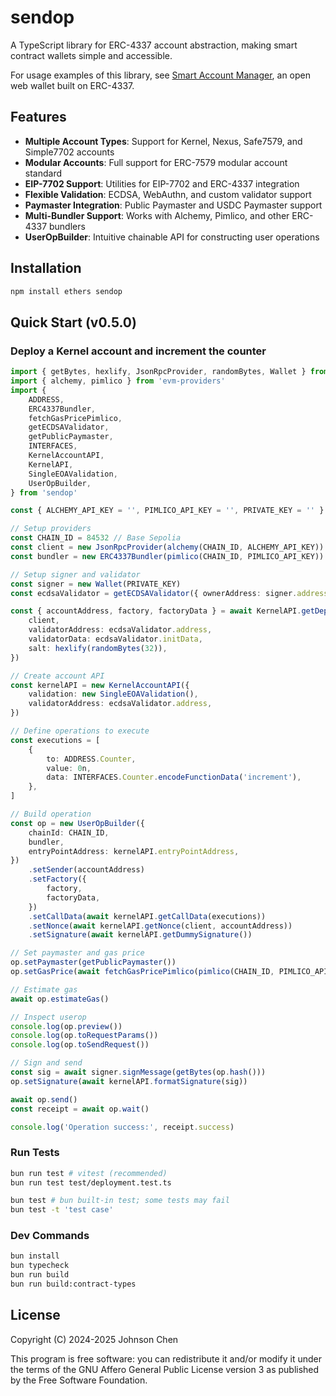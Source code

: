 # sendop

A TypeScript library for ERC-4337 account abstraction, making smart contract wallets simple and accessible.

For usage examples of this library, see [Smart Account Manager](https://github.com/ethaccount/SAManager), an open web wallet built on ERC-4337.

## Features

- **Multiple Account Types**: Support for Kernel, Nexus, Safe7579, and Simple7702 accounts
- **Modular Accounts**: Full support for ERC-7579 modular account standard
- **EIP-7702 Support**: Utilities for EIP-7702 and ERC-4337 integration
- **Flexible Validation**: ECDSA, WebAuthn, and custom validator support
- **Paymaster Integration**: Public Paymaster and USDC Paymaster support
- **Multi-Bundler Support**: Works with Alchemy, Pimlico, and other ERC-4337 bundlers
- **UserOpBuilder**: Intuitive chainable API for constructing user operations

## Installation

```sh
npm install ethers sendop
```

## Quick Start (v0.5.0)

### Deploy a Kernel account and increment the counter

```ts
import { getBytes, hexlify, JsonRpcProvider, randomBytes, Wallet } from 'ethers'
import { alchemy, pimlico } from 'evm-providers'
import {
	ADDRESS,
	ERC4337Bundler,
	fetchGasPricePimlico,
	getECDSAValidator,
	getPublicPaymaster,
	INTERFACES,
	KernelAccountAPI,
	KernelAPI,
	SingleEOAValidation,
	UserOpBuilder,
} from 'sendop'

const { ALCHEMY_API_KEY = '', PIMLICO_API_KEY = '', PRIVATE_KEY = '' } = process.env

// Setup providers
const CHAIN_ID = 84532 // Base Sepolia
const client = new JsonRpcProvider(alchemy(CHAIN_ID, ALCHEMY_API_KEY))
const bundler = new ERC4337Bundler(pimlico(CHAIN_ID, PIMLICO_API_KEY))

// Setup signer and validator
const signer = new Wallet(PRIVATE_KEY)
const ecdsaValidator = getECDSAValidator({ ownerAddress: signer.address })

const { accountAddress, factory, factoryData } = await KernelAPI.getDeployment({
	client,
	validatorAddress: ecdsaValidator.address,
	validatorData: ecdsaValidator.initData,
	salt: hexlify(randomBytes(32)),
})

// Create account API
const kernelAPI = new KernelAccountAPI({
	validation: new SingleEOAValidation(),
	validatorAddress: ecdsaValidator.address,
})

// Define operations to execute
const executions = [
	{
		to: ADDRESS.Counter,
		value: 0n,
		data: INTERFACES.Counter.encodeFunctionData('increment'),
	},
]

// Build operation
const op = new UserOpBuilder({
	chainId: CHAIN_ID,
	bundler,
	entryPointAddress: kernelAPI.entryPointAddress,
})
	.setSender(accountAddress)
	.setFactory({
		factory,
		factoryData,
	})
	.setCallData(await kernelAPI.getCallData(executions))
	.setNonce(await kernelAPI.getNonce(client, accountAddress))
	.setSignature(await kernelAPI.getDummySignature())

// Set paymaster and gas price
op.setPaymaster(getPublicPaymaster())
op.setGasPrice(await fetchGasPricePimlico(pimlico(CHAIN_ID, PIMLICO_API_KEY)))

// Estimate gas
await op.estimateGas()

// Inspect userop
console.log(op.preview())
console.log(op.toRequestParams())
console.log(op.toSendRequest())

// Sign and send
const sig = await signer.signMessage(getBytes(op.hash()))
op.setSignature(await kernelAPI.formatSignature(sig))

await op.send()
const receipt = await op.wait()

console.log('Operation success:', receipt.success)
```



### Run Tests

```sh
bun run test # vitest (recommended)
bun run test test/deployment.test.ts

bun test # bun built-in test; some tests may fail
bun test -t 'test case'
```

### Dev Commands

```sh
bun install
bun typecheck
bun run build
bun run build:contract-types
```

## License

Copyright (C) 2024-2025 Johnson Chen

This program is free software: you can redistribute it and/or modify
it under the terms of the GNU Affero General Public License version 3
as published by the Free Software Foundation.